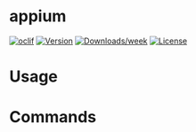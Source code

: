appium
======



[![oclif](https://img.shields.io/badge/cli-oclif-brightgreen.svg)](https://oclif.io)
[![Version](https://img.shields.io/npm/v/appium.svg)](https://npmjs.org/package/appium)
[![Downloads/week](https://img.shields.io/npm/dw/appium.svg)](https://npmjs.org/package/appium)
[![License](https://img.shields.io/npm/l/appium.svg)](https://github.com/dpgraham/appium/blob/master/package.json)

<!-- toc -->
# Usage
<!-- usage -->
# Commands
<!-- commands -->
